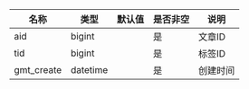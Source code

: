 名称 | 类型 | 默认值 | 是否非空 | 说明
-- | -- | -- | -- |-- 
aid | bigint | | 是 | 文章ID
tid | bigint | | 是 | 标签ID
gmt_create | datetime | | 是 | 创建时间


